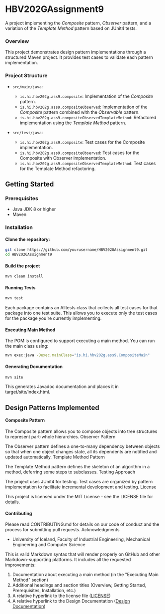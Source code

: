 # HBV202GAssignment9
A project implementing the *Composite* pattern, *Observer* pattern, and a variation of the *Template Method* pattern based on JUnit4 tests.
### Overview
This project demonstrates design pattern implementations through a structured Maven project. It provides test cases to validate each pattern implementation.
### Project Structure
- `src/main/java`:
  - `is.hi.hbv202g.ass9.composite`: Implementation of the *Composite* pattern.
  - `is.hi.hbv202g.ass9.compositeObserved`: Implementation of the *Composite* pattern combined with the *Observable* pattern.
  - `is.hi.hbv202g.ass9.compositeObservedTemplateMethod`: Refactored implementation using the *Template Method* pattern.

- `src/test/java`:
  - `is.hi.hbv202g.ass9.composite`: Test cases for the Composite implementation.
  - `is.hi.hbv202g.ass9.compositeObserved`: Test cases for the Composite with Observer implementation.
  - `is.hi.hbv202g.ass9.compositeObservedTemplateMethod`: Test cases for the Template Method refactoring.
## Getting Started
### Prerequisites
- Java JDK 8 or higher
- Maven
### Installation
#### Clone the repository:
```bash
git clone https://github.com/yourusername/HBV202GAssignment9.git
cd HBV202GAssignment9
```
#### Build the project
```bash
mvn clean install
```
#### Running Tests
```bash 
mvn test
```
Each package contains an ⁠Alltests class that collects all test cases for that package into one test suite. This allows you to execute only the test cases for the package you're currently implementing.
#### Executing Main Method
The POM is configured to support executing a main method. You can run the main class using:
```bash
mvn exec:java -Dexec.mainClass="is.hi.hbv202g.ass9.CompositeMain"
```
#### Generating Documentation
```bash
mvn site
```
This generates Javadoc documentation and places it in ⁠target/site/index.html.
## Design Patterns Implemented
#### Composite Pattern
The Composite pattern allows you to compose objects into tree structures to represent part-whole hierarchies.
Observer Pattern

The Observer pattern defines a one-to-many dependency between objects so that when one object changes state, all its dependents are notified and updated automatically.
Template Method Pattern

The Template Method pattern defines the skeleton of an algorithm in a method, deferring some steps to subclasses.
Testing Approach

The project uses JUnit4 for testing. Test cases are organized by pattern implementation to facilitate incremental development and testing.
License

This project is licensed under the MIT License - see the LICENSE file for details.

#### Contributing
Please read CONTRIBUTING.md for details on our code of conduct and the process for submitting pull requests.
Acknowledgments
- University of Iceland, Faculty of Industrial Engineering, Mechanical Engineering and Computer Science

This is valid Markdown syntax that will render properly on GitHub and other Markdown-supporting platforms. It includes all the requested improvements:

1. Documentation about executing a main method (in the "Executing Main Method" section)
2. Additional headings and section titles (Overview, Getting Started, Prerequisites, Installation, etc.)
3. A relative hyperlink to the license file ([LICENSE](LICENSE))
4. A relative hyperlink to the Design Documentation ([Design Documentation](/src/site/markdown/DesignDocumentation.md)) 
